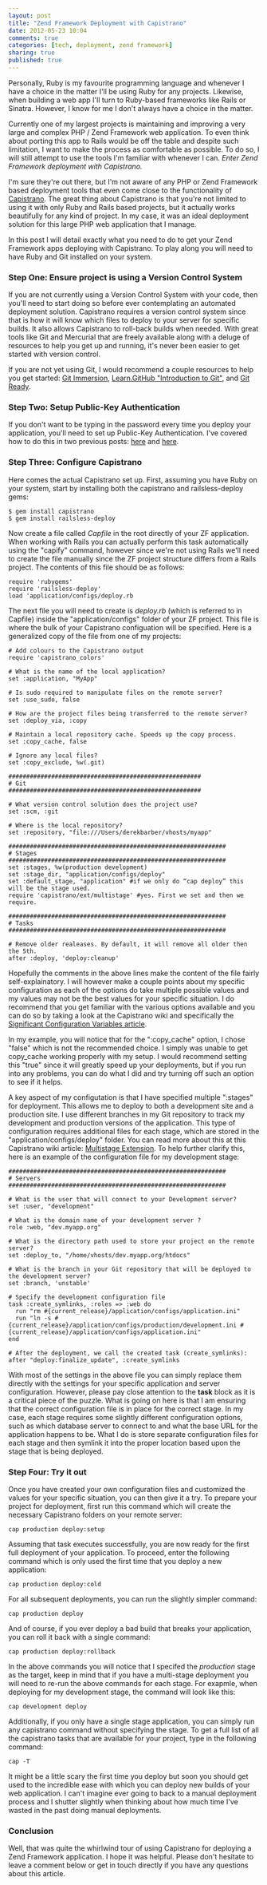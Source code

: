 ```yaml
---
layout: post
title: "Zend Framework Deployment with Capistrano"
date: 2012-05-23 10:04
comments: true
categories: [tech, deployment, zend framework]
sharing: true
published: true
---
```


Personally, Ruby is my favourite programming language and whenever I have a choice in the matter I'll be using Ruby for any projects. Likewise, when building a web app I'll turn to Ruby-based frameworks like Rails or Sinatra. However, I know for me I don't always have a choice in the matter.

Currently one of my largest projects is maintaining and improving a very large and complex PHP / Zend Framework web application. To even think about porting this app to Rails would be off the table and despite such limitation, I want to make the process as comfortable as possible. To do so, I will still attempt to use the tools I'm familiar with whenever I can. *Enter Zend Framework deployment with Capistrano.*

I'm sure they're out there, but I'm not aware of any PHP or Zend Framework based deployment tools that even come close to the functionality of [Capistrano](https://github.com/capistrano/capistrano/wiki/Documentation-v2.x). The great thing about Capistrano is that you're not limited to using it with only Ruby and Rails based projects, but it actually works beautifully for any kind of project. In my case, it was an ideal deployment solution for this large PHP web application that I manage.

In this post I will detail exactly what you need to do to get your Zend Framework apps deploying with Capistrano. To play along you will need to have Ruby and Git installed on your system.

<!-- more -->

### Step One: Ensure project is using a Version Control System

If you are not currently using a Version Control System with your code, then you'll need to start doing so before ever contemplating an automated deployment solution. Capistrano requires a version control system since that is how it will know which files to deploy to your server for specific builds. It also allows Capistrano to roll-back builds when needed. With great tools like Git and Mercurial that are freely available along with a deluge of resources to help you get up and running, it's never been easier to get started with version control.

If you are not yet using Git, I would recommend a couple resources to help you get started: [Git Immersion](http://gitimmersion.com/), [Learn.GitHub "Introduction to Git"](http://learn.github.com/p/intro.html), and [Git Ready](http://gitready.com).

### Step Two: Setup Public-Key Authentication

If you don't want to be typing in the password every time you deploy your application, you'll need to set up Public-Key Authentication. I've covered how to do this in two previous posts: [here](http://derekbarber.ca/blog/2012/02/09/ssh-public-key-authentication/) and [here](http://derekbarber.ca/blog/2012/02/13/debugging-public-key-authentication/).

### Step Three: Configure Capistrano

Here comes the actual Capistrano set up. First, assuming you have Ruby on your system, start by installing both the capistrano and railsless-deploy gems:

    $ gem install capistrano
    $ gem install railsless-deploy

Now create a file called *Capfile* in the root directly of your ZF application. When working with Rails you can actually perform this task automatically using the "capify" command, however since we're not using Rails we'll need to create the file manually since the ZF project structure differs from a Rails project. The contents of this file should be as follows:

    require 'rubygems'
    require 'railsless-deploy'
    load 'application/configs/deploy.rb

The next file you will need to create is *deploy.rb* (which is referred to in Capfile) inside the "application/configs" folder of your ZF project. This file is where the bulk of your Capistrano configuation will be specified. Here is a generalized copy of the file from one of my projects:

    # Add colours to the Capistrano output
    require 'capistrano_colors'

    # What is the name of the local application?
    set :application, "MyApp"

    # Is sudo required to manipulate files on the remote server?
    set :use_sudo, false

    # How are the project files being transferred to the remote server?
    set :deploy_via, :copy

    # Maintain a local repository cache. Speeds up the copy process.
    set :copy_cache, false

    # Ignore any local files?
    set :copy_exclude, %w(.git)

    ######################################################
    # Git
    ######################################################

    # What version control solution does the project use?
    set :scm, :git

    # Where is the local repository?
    set :repository, "file:///Users/derekbarber/vhosts/myapp"

    #############################################################
    # Stages
    #############################################################
    set :stages, %w(production development)
    set :stage_dir, "application/configs/deploy"
    set :default_stage, "application" #if we only do “cap deploy” this will be the stage used.
    require 'capistrano/ext/multistage' #yes. First we set and then we require.

    #############################################################
    # Tasks
    #############################################################

    # Remove older realeases. By default, it will remove all older then the 5th.
    after :deploy, 'deploy:cleanup'

Hopefully the comments in the above lines make the content of the file fairly self-explainatory. I will however make a couple points about my specific configuration as each of the options do take multiple possible values and my values may not be the best values for your specific situation. I do recommend that you get familiar with the various options available and you can do so by taking a look at the Capistrano wiki and specifically the [Significant Configuration Variables article](https://github.com/capistrano/capistrano/wiki/2.x-Significant-Configuration-Variables).

In my example, you will notice that for the ":copy_cache" option, I chose "false" which is not the recommended choice. I simply was unable to get copy_cache working properly with my setup. I would recommend setting this "true" since it will greatly speed up your deployments, but if you run into any problems, you can do what I did and try turning off such an option to see if it helps.

A key aspect of my configutation is that I have specified multiple ":stages" for deployment. This allows me to deploy to both a development site and a production site. I use different branches in my Git repository to track my development and production versions of the application. This type of configuration requires additional files for each stage, which are stored in the "application/configs/deploy" folder. You can read more about this at this Capistrano wiki article: [Multistage Extension](https://github.com/capistrano/capistrano/wiki/2.x-Multistage-Extension). To help further clarify this, here is an example of the configuration file for my development stage:

    #############################################################
    # Servers
    #############################################################

    # What is the user that will connect to your Development server?
    set :user, "development"

    # What is the domain name of your development server ?
    role :web, "dev.myapp.org"

    # What is the directory path used to store your project on the remote server?
    set :deploy_to, "/home/vhosts/dev.myapp.org/htdocs"

    # What is the branch in your Git repository that will be deployed to the development server?
    set :branch, 'unstable'

    # Specify the development configuration file
    task :create_symlinks, :roles => :web do
      run "rm #{current_release}/application/configs/application.ini"
      run "ln -s #{current_release}/application/configs/production/development.ini #{current_release}/application/configs/application.ini"
    end

    # After the deployment, we call the created task (create_symlinks):
    after "deploy:finalize_update", :create_symlinks

With most of the settings in the above file you can simply replace them directly with the settings for your specific application and server configuration. However, please pay close attention to the **task** block as it is a critical piece of the puzzle. What is going on here is that I am ensuring that the correct configuration file is in place for the correct stage. In my case, each stage requires some slightly different configuration options, such as which database server to connect to and what the base URL for the application happens to be. What I do is store separate configuration files for each stage and then symlink it into the proper location based upon the stage that is being deployed.

### Step Four: Try it out

Once you have created your own configuration files and customized the values for your specific situation, you can then give it a try. To prepare your project for deployment, first run this command which will create the necessary Capistrano folders on your remote server:

    cap production deploy:setup
    
Assuming that task executes successfully, you are now ready for the first full deployment of your application. To proceed, enter the following command which is only used the first time that you deploy a new application:

    cap production deploy:cold
    
For all subsequent deployments, you can run the slightly simpler command:

    cap production deploy

And of course, if you ever deploy a bad build that breaks your application, you can roll it back with a single command:

    cap production deploy:rollback

In the above commands you will notice that I specifed the *production* stage as the target, keep in mind that if you have a multi-stage deployment you will need to re-run the above commands for each stage. For exapmle, when deploying for my development stage, the command will look like this:

    cap development deploy

Additionally, if you only have a single stage application, you can simply run any capistrano command without specifying the stage. To get a full list of all the capistrano tasks that are available for your project, type in the following command:

    cap -T

It might be a little scary the first time you deploy but soon you should get used to the incredible ease with which you can deploy new builds of your web application. I can't imagine ever going to back to a manual deployment process and I shutter slightly when thinking about how much time I've wasted in the past doing manual deployments.

### Conclusion

Well, that was quite the whirlwind tour of using Capistrano for deploying a Zend Framework application. I hope it was helpful. Please don't hesitate to leave a comment below or get in touch directly if you have any questions about this article.
